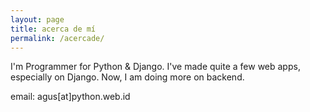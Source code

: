 ```yaml
---
layout: page
title: acerca de mí
permalink: /acercade/
---
```


I'm Programmer for Python & Django. I've made quite a few web apps, especially on Django. Now, I am doing more on backend.

email: agus[at]python.web.id
